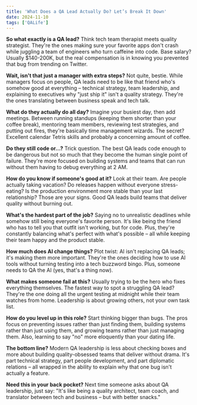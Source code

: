 ```yaml
---
title: 'What Does a QA Lead Actually Do? Let’s Break It Down'
date: 2024-11-10
tags: ['QALife']
---
```


**So what exactly is a QA lead?**
Think tech team therapist meets quality strategist. They're the ones making sure your favorite apps don't crash while juggling a team of engineers who turn caffeine into code. Base salary? Usually $140-200K, but the real compensation is in knowing you prevented that bug from trending on Twitter.

**Wait, isn't that just a manager with extra steps?**
Not quite, bestie. While managers focus on people, QA leads need to be like that friend who's somehow good at everything – technical strategy, team leadership, and explaining to executives why "just ship it" isn't a quality strategy. They're the ones translating between business speak and tech talk.

**What do they actually do all day?**
Imagine your busiest day, then add meetings. Between running standups (keeping them shorter than your coffee break), mentoring team members, reviewing test strategies, and putting out fires, they're basically time management wizards. The secret? Excellent calendar Tetris skills and probably a concerning amount of coffee.

**Do they still code or...?**
Trick question. The best QA leads code enough to be dangerous but not so much that they become the human single point of failure. They're more focused on building systems and teams that can run without them having to debug everything at 2 AM.

**How do you know if someone's good at it?**
Look at their team. Are people actually taking vacation? Do releases happen without everyone stress-eating? Is the production environment more stable than your last relationship? Those are your signs. Good QA leads build teams that deliver quality without burning out.

**What's the hardest part of the job?**
Saying no to unrealistic deadlines while somehow still being everyone's favorite person. It's like being the friend who has to tell you that outfit isn't working, but for code. Plus, they're constantly balancing what's perfect with what's possible – all while keeping their team happy and the product stable.

**How much does AI change things?**
Plot twist: AI isn't replacing QA leads; it's making them more important. They're the ones deciding how to use AI tools without turning testing into a tech buzzword bingo. Plus, someone needs to QA the AI (yes, that's a thing now).

**What makes someone fail at this?**
Usually trying to be the hero who fixes everything themselves. The fastest way to spot a struggling QA lead? They're the one doing all the urgent testing at midnight while their team watches from home. Leadership is about growing others, not your own task list.

**How do you level up in this role?**
Start thinking bigger than bugs. The pros focus on preventing issues rather than just finding them, building systems rather than just using them, and growing teams rather than just managing them. Also, learning to say "no" more eloquently than your dating life.

**The bottom line?**
Modern QA leadership is less about checking boxes and more about building quality-obsessed teams that deliver without drama. It's part technical strategy, part people development, and part diplomatic relations – all wrapped in the ability to explain why that one bug isn't actually a feature.

**Need this in your back pocket?**
Next time someone asks about QA leadership, just say: "It's like being a quality architect, team coach, and translator between tech and business – but with better snacks."